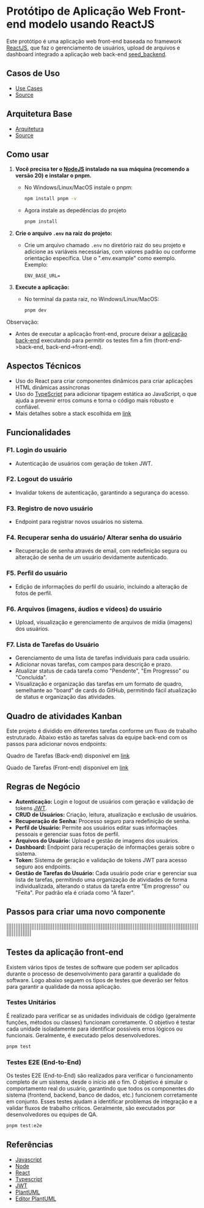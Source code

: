 # Protótipo de Aplicação Web Front-end modelo usando ReactJS

Este protótipo é uma aplicação web front-end baseada no framework [ReactJS](https://en.wikipedia.org/wiki/React_(software)), que faz o gerenciamento de usuários, upload de arquivos e dashboard integrado a aplicação web back-end [seed_backend](https://github.com/compexjr/seed_backend).

## Casos de Uso

* [Use Cases](https://github.com/compexjr/seed_frontend_react/blob/master/docs/imagens/usecases.png)
* [Source](https://github.com/compexjr/seed_frontend_react/blob/master/docs/usecases.puml)

## Arquitetura Base

* [Arquitetura](https://github.com/compexjr/seed_frontend_react/blob/master/docs/imagens/arquitetura.png)
* [Source](https://github.com/compexjr/seed_frontend_react/blob/master/docs/arquitetura.puml)

## Como usar

1. **Você precisa ter o [NodeJS](https://en.wikipedia.org/wiki/Node.js) instalado na sua máquina (recomendo a versão 20) e instalar o pnpm.**
   - No Windows/Linux/MacOS instale o pnpm:
      ```bash
      npm install pnpm -v
      ```
   - Agora instale as depedências do projeto
     ```bash
     pnpm install
     ```

2. **Crie o arquivo `.env` na raiz do projeto:**
   - Crie um arquivo chamado `.env` no diretório raiz do seu projeto e adicione as variáveis necessárias, com valores padrão ou conforme orientação específica. Use o ".env.example" como exemplo. Exemplo:
     ```
     ENV_BASE_URL=
     ```

3. **Execute a aplicação:**
   - No terminal da pasta raiz, no Windows/Linux/MacOS:
     ```bash
     pnpm dev
     ```
Observação: 
- Antes de executar a aplicação front-end, procure deixar a [aplicação back-end](https://github.com/compexjr/seed_backend) executando para permitir os testes fim a fim (front-end->back-end, back-end->front-end).

## Aspectos Técnicos

- Uso do React para criar componentes dinâmicos para criar aplicações HTML dinâmicas assíncronas
- Uso do [TypeScript](https://en.wikipedia.org/wiki/TypeScript) para adicionar tipagem estática ao JavaScript, o que ajuda a prevenir erros comuns e torna o código mais robusto e confiável.
- Mais detalhes sobre a stack escolhida em [link](TBD)

## Funcionalidades

### F1. Login do usuário
- Autenticação de usuários com geração de token JWT.

### F2. Logout do usuário
- Invalidar tokens de autenticação, garantindo a segurança do acesso.

### F3. Registro de novo usuário
- Endpoint para registrar novos usuários no sistema.

### F4. Recuperar senha do usuário/ Alterar senha do usuário
- Recuperação de senha através de email, com redefinição segura ou alteração de senha de um usuário devidamente autenticado.

### F5. Perfil do usuário
- Edição de informações do perfil do usuário, incluindo a alteração de fotos de perfil.

### F6. Arquivos (imagens, áudios e vídeos) do usuário
- Upload, visualização e gerenciamento de arquivos de mídia (imagens) dos usuários.

### F7. Lista de Tarefas do Usuário
- Gerenciamento de uma lista de tarefas individuais para cada usuário.
- Adicionar novas tarefas, com campos para descrição e prazo.
- Atualizar status de cada tarefa como "Pendente", "Em Progresso" ou "Concluída".
- Visualização e organização das tarefas em um formato de quadro, semelhante ao "board" de cards do GitHub, permitindo fácil atualização de status e organização das atividades.

## Quadro de atividades Kanban

Este projeto é dividido em diferentes tarefas conforme um fluxo de trabalho estruturado. Abaixo estão as tarefas salvas da equipe back-end com os passos para adicionar novos endpoints:

Quadro de Tarefas (Back-end) disponível em [link](https://github.com/orgs/compexjr/projects/1)

Quado de Tarefas (Front-end) disponível em [link](https://github.com/orgs/compexjr/projects/5)

## Regras de Negócio

- **Autenticação:** Login e logout de usuários com geração e validação de tokens [JWT](https://en.wikipedia.org/wiki/JSON_Web_Token).
- **CRUD de Usuários:** Criação, leitura, atualização e exclusão de usuários.
- **Recuperação de Senha:** Processo seguro para redefinição de senha.
- **Perfil de Usuário:** Permite aos usuários editar suas informações pessoais e gerenciar suas fotos de perfil.
- **Arquivos do Usuário:** Upload e gestão de imagens dos usuários.
- **Dashboard:** Endpoint para recuperação de informações gerais sobre o sistema.
- **Token:** Sistema de geração e validação de tokens JWT para acesso seguro aos endpoints.
- **Gestão de Tarefas do Usuário:** Cada usuário pode criar e gerenciar sua lista de tarefas, permitindo uma organização de atividades de forma individualizada, alterando o status da tarefa entre "Em progresso" ou "Feita". Por padrão ela é criada como "À fazer".

## Passos para criar uma novo componente

||||||||||||||||||||||||||||||||||||||||||||||||||||||||||||||||||||||||||||||||||||||||||||||||||||||||||||||||||||||||||

## Testes da aplicação front-end

Existem vários tipos de testes de software que podem ser aplicados durante o processo de desenvolvimento para garantir a qualidade do software. Logo abaixo seguem os tipos de testes que deverão ser feitos para garantir a qualidade da nossa aplicação.

### Testes Unitários

É realizado para verificar se as unidades individuais de código (geralmente funções, métodos ou classes) funcionam corretamente. O objetivo é testar cada unidade isoladamente para identificar possíveis erros lógicos ou funcionais. Geralmente, é executado pelos desenvolvedores.

```bash
pnpm test
```

### Testes E2E (End-to-End)

Os testes E2E (End-to-End) são realizados para verificar o funcionamento completo de um sistema, desde o início até o fim. O objetivo é simular o comportamento real do usuário, garantindo que todos os componentes do sistema (frontend, backend, banco de dados, etc.) funcionem corretamente em conjunto. Esses testes ajudam a identificar problemas de integração e a validar fluxos de trabalho críticos. Geralmente, são executados por desenvolvedores ou equipes de QA.

```bash
pnpm test:e2e
```

## Referências

* [Javascript](https://en.wikipedia.org/wiki/JavaScript)
* [Node](https://nodejs.org/en)
* [React](https://react.dev)
* [Typescript](https://www.typescriptlang.org/)
* [JWT](https://jwt.io)
* [PlantUML](https://plantuml.com)
* [Editor PlantUML](https://plantuml-editor.kkeisuke.com)
